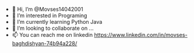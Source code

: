 - 👋 Hi, I’m @Movses14042001
- 👀 I’m interested in Programing 
- 🌱 I’m currently learning Python Java 
- 💞️ I’m looking to collaborate on ...
- 📫 You can reach me on linkedin https://www.linkedin.com/in/movses-baghdishyan-74b94a228/
<!---
Movses14042001/Movses14042001 is a ✨ special ✨ repository because its `README.md` (this file) appears on your GitHub profile.
You can click the Preview link to take a look at your changes.
--->
